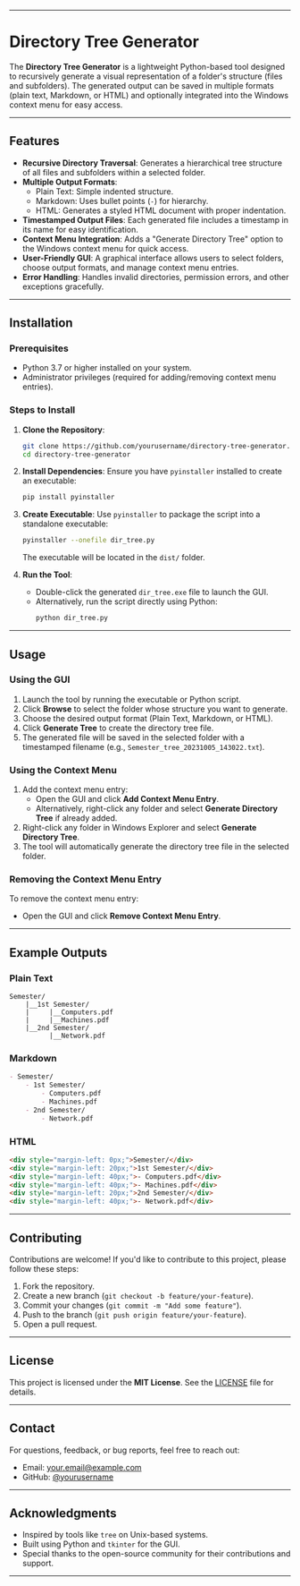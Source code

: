 
---

# Directory Tree Generator

The **Directory Tree Generator** is a lightweight Python-based tool designed to recursively generate a visual representation of a folder's structure (files and subfolders). The generated output can be saved in multiple formats (plain text, Markdown, or HTML) and optionally integrated into the Windows context menu for easy access.

---

## Features

- **Recursive Directory Traversal**: Generates a hierarchical tree structure of all files and subfolders within a selected folder.
- **Multiple Output Formats**:
  - Plain Text: Simple indented structure.
  - Markdown: Uses bullet points (`-`) for hierarchy.
  - HTML: Generates a styled HTML document with proper indentation.
- **Timestamped Output Files**: Each generated file includes a timestamp in its name for easy identification.
- **Context Menu Integration**: Adds a "Generate Directory Tree" option to the Windows context menu for quick access.
- **User-Friendly GUI**: A graphical interface allows users to select folders, choose output formats, and manage context menu entries.
- **Error Handling**: Handles invalid directories, permission errors, and other exceptions gracefully.

---

## Installation

### Prerequisites
- Python 3.7 or higher installed on your system.
- Administrator privileges (required for adding/removing context menu entries).

### Steps to Install

1. **Clone the Repository**:
   ```bash
   git clone https://github.com/yourusername/directory-tree-generator.git
   cd directory-tree-generator
   ```

2. **Install Dependencies**:
   Ensure you have `pyinstaller` installed to create an executable:
   ```bash
   pip install pyinstaller
   ```

3. **Create Executable**:
   Use `pyinstaller` to package the script into a standalone executable:
   ```bash
   pyinstaller --onefile dir_tree.py
   ```
   The executable will be located in the `dist/` folder.

4. **Run the Tool**:
   - Double-click the generated `dir_tree.exe` file to launch the GUI.
   - Alternatively, run the script directly using Python:
     ```bash
     python dir_tree.py
     ```

---

## Usage

### Using the GUI
1. Launch the tool by running the executable or Python script.
2. Click **Browse** to select the folder whose structure you want to generate.
3. Choose the desired output format (Plain Text, Markdown, or HTML).
4. Click **Generate Tree** to create the directory tree file.
5. The generated file will be saved in the selected folder with a timestamped filename (e.g., `Semester_tree_20231005_143022.txt`).

### Using the Context Menu
1. Add the context menu entry:
   - Open the GUI and click **Add Context Menu Entry**.
   - Alternatively, right-click any folder and select **Generate Directory Tree** if already added.
2. Right-click any folder in Windows Explorer and select **Generate Directory Tree**.
3. The tool will automatically generate the directory tree file in the selected folder.

### Removing the Context Menu Entry
To remove the context menu entry:
- Open the GUI and click **Remove Context Menu Entry**.

---

## Example Outputs

### Plain Text
```
Semester/
    |__1st Semester/
    |     |__Computers.pdf
    |     |__Machines.pdf
    |__2nd Semester/
          |__Network.pdf
```

### Markdown
```markdown
- Semester/
    - 1st Semester/
        - Computers.pdf
        - Machines.pdf
    - 2nd Semester/
        - Network.pdf
```

### HTML
```html
<div style="margin-left: 0px;">Semester/</div>
<div style="margin-left: 20px;">1st Semester/</div>
<div style="margin-left: 40px;">- Computers.pdf</div>
<div style="margin-left: 40px;">- Machines.pdf</div>
<div style="margin-left: 20px;">2nd Semester/</div>
<div style="margin-left: 40px;">- Network.pdf</div>
```

---

## Contributing

Contributions are welcome! If you'd like to contribute to this project, please follow these steps:
1. Fork the repository.
2. Create a new branch (`git checkout -b feature/your-feature`).
3. Commit your changes (`git commit -m "Add some feature"`).
4. Push to the branch (`git push origin feature/your-feature`).
5. Open a pull request.

---

## License

This project is licensed under the **MIT License**. See the [LICENSE](LICENSE) file for details.

---

## Contact

For questions, feedback, or bug reports, feel free to reach out:

- Email: your.email@example.com
- GitHub: [@yourusername](https://github.com/yourusername)

---

## Acknowledgments

- Inspired by tools like `tree` on Unix-based systems.
- Built using Python and `tkinter` for the GUI.
- Special thanks to the open-source community for their contributions and support.

---
